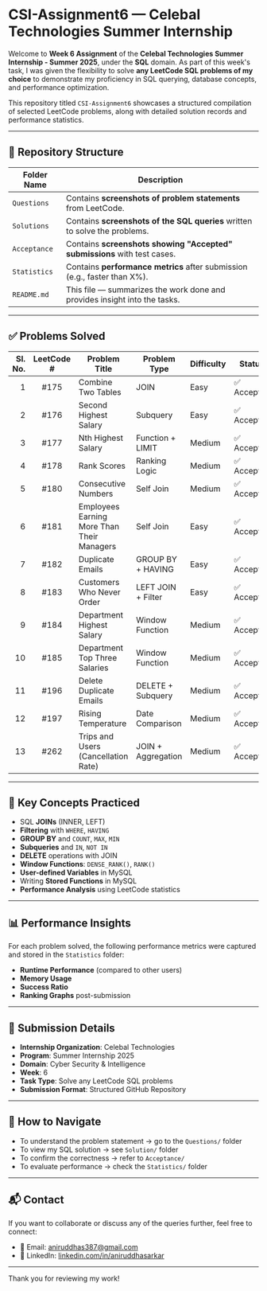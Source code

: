 # CSI-Assignment6 — Celebal Technologies Summer Internship

Welcome to **Week 6 Assignment** of the **Celebal Technologies Summer Internship - Summer 2025**, under the **SQL** domain. As part of this week's task, I was given the flexibility to solve **any LeetCode SQL problems of my choice** to demonstrate my proficiency in SQL querying, database concepts, and performance optimization.

This repository titled `CSI-Assignment6` showcases a structured compilation of selected LeetCode problems, along with detailed solution records and performance statistics.

---

## 📂 Repository Structure

| Folder Name   | Description                                                                 |
|---------------|-----------------------------------------------------------------------------|
| `Questions`   | Contains **screenshots of problem statements** from LeetCode.               |
| `Solutions`    | Contains **screenshots of the SQL queries** written to solve the problems. |
| `Acceptance`  | Contains **screenshots showing "Accepted" submissions** with test cases.   |
| `Statistics`  | Contains **performance metrics** after submission (e.g., faster than X%).  |
| `README.md`   | This file — summarizes the work done and provides insight into the tasks.  |

---

## ✅ Problems Solved

| Sl. No. | LeetCode # | Problem Title                                      | Problem Type        | Difficulty | Status     |
|--------:|:----------:|----------------------------------------------------|---------------------|------------|------------|
| 1       | #175       | Combine Two Tables                                 | JOIN                | Easy       | ✅ Accepted |
| 2       | #176       | Second Highest Salary                              | Subquery            | Easy       | ✅ Accepted |
| 3       | #177       | Nth Highest Salary                                 | Function + LIMIT    | Medium     | ✅ Accepted |
| 4       | #178       | Rank Scores                                        | Ranking Logic       | Medium     | ✅ Accepted |
| 5       | #180       | Consecutive Numbers                                | Self Join           | Medium     | ✅ Accepted |
| 6       | #181       | Employees Earning More Than Their Managers         | Self Join           | Easy       | ✅ Accepted |
| 7       | #182       | Duplicate Emails                                   | GROUP BY + HAVING   | Easy       | ✅ Accepted |
| 8       | #183       | Customers Who Never Order                          | LEFT JOIN + Filter  | Easy       | ✅ Accepted |
| 9       | #184       | Department Highest Salary                          | Window Function     | Medium     | ✅ Accepted |
| 10      | #185       | Department Top Three Salaries                      | Window Function     | Medium     | ✅ Accepted |
| 11      | #196       | Delete Duplicate Emails                            | DELETE + Subquery   | Medium     | ✅ Accepted |
| 12      | #197       | Rising Temperature                                 | Date Comparison     | Medium     | ✅ Accepted |
| 13      | #262       | Trips and Users (Cancellation Rate)                | JOIN + Aggregation  | Medium     | ✅ Accepted |

---

## 🧠 Key Concepts Practiced

- SQL **JOINs** (INNER, LEFT)
- **Filtering** with `WHERE`, `HAVING`
- **GROUP BY** and `COUNT`, `MAX`, `MIN`
- **Subqueries** and `IN`, `NOT IN`
- **DELETE** operations with JOIN
- **Window Functions**: `DENSE_RANK()`, `RANK()`
- **User-defined Variables** in MySQL
- Writing **Stored Functions** in MySQL
- **Performance Analysis** using LeetCode statistics

---

## 📊 Performance Insights

For each problem solved, the following performance metrics were captured and stored in the `Statistics` folder:

- **Runtime Performance** (compared to other users)
- **Memory Usage**
- **Success Ratio**
- **Ranking Graphs** post-submission

---

## 📎 Submission Details

- **Internship Organization**: Celebal Technologies  
- **Program**: Summer Internship 2025  
- **Domain**: Cyber Security & Intelligence  
- **Week**: 6  
- **Task Type**: Solve any LeetCode SQL problems  
- **Submission Format**: Structured GitHub Repository

---

## 🚀 How to Navigate

- To understand the problem statement → go to the `Questions/` folder  
- To view my SQL solution → see `Solution/` folder  
- To confirm the correctness → refer to `Acceptance/`  
- To evaluate performance → check the `Statistics/` folder  

---

## 📬 Contact

If you want to collaborate or discuss any of the queries further, feel free to connect:

- 📧 Email: [aniruddhas387@gmail.com](mailto:aniruddhas387@gmail.com)
- 💼 LinkedIn: [linkedin.com/in/aniruddhasarkar](https://www.linkedin.com/in/aniruddha-sarkar-90a34334b/)

---

Thank you for reviewing my work!
